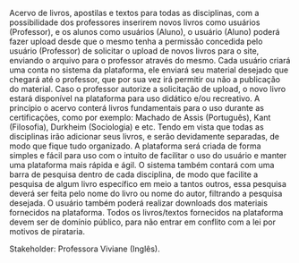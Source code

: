Acervo de livros, apostilas e textos para todas as disciplinas, com a possibilidade dos professores inserirem novos livros como usuários (Professor), e os alunos como usuários (Aluno),
o usuário (Aluno) poderá fazer upload desde que o mesmo tenha a permissão concedida pelo usuário (Professor) de solicitar o upload de novos livros para o site, enviando o arquivo para o professor
através do mesmo. Cada usuário criará uma conta no sistema da plataforma, ele enviará seu material desejado que chegará até o professor, que por sua vez irá permitir ou não a publicação do material.
Caso o professor autorize a solicitação de upload, o novo livro estará disponível na plataforma para uso didático e/ou recreativo.
A princípio o acervo conterá livros fundamentais para o uso durante as certificações, como por exemplo: Machado de Assis (Português), Kant (Filosofia), Durkheim (Sociologia) e etc.
Tendo em vista que todas as disciplinas irão adicionar seus livros, e serão devidamente separadas, de modo que fique tudo organizado. A plataforma será criada de forma simples e fácil para uso com o
intuito de facilitar o uso do usuário e manter uma plataforma mais rápida e ágil. O sistema também contará com uma barra de pesquisa dentro de cada disciplina, de modo que facilite a pesquisa de
algum livro específico em meio a tantos outros, essa pesquisa deverá ser feita pelo nome do livro ou nome do autor, filtrando a pesquisa desejada.
O usuário também poderá realizar downloads dos materiais fornecidos na plataforma. Todos os livros/textos fornecidos na plataforma devem ser de domínio público, para não entrar em conflito com a
lei por motivos de pirataria.

Stakeholder:  Professora Viviane (Inglês).
